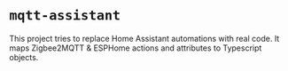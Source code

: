 # `mqtt-assistant`

This project tries to replace Home Assistant automations with real code. It maps Zigbee2MQTT & ESPHome actions and attributes to Typescript objects.
